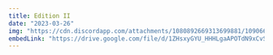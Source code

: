 ```yaml
---
title: Edition II
date: "2023-03-26"
img: "https://cdn.discordapp.com/attachments/1080892669313699881/1090667708976205974/WhatsApp_Image_2023-03-22_at_15.44.18.jpeg"
embedLink: "https://drive.google.com/file/d/1ZHsxyGYU_HHHLgaAPOTdN9xCvSNmgfqA/view"
---
```

